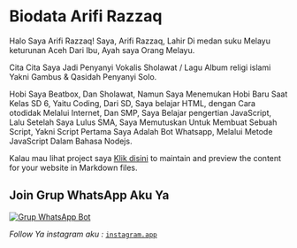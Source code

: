 # Biodata Arifi Razzaq 

Halo Saya Arifi Razzaq!
Saya, Arifi Razzaq, Lahir Di medan suku Melayu keturunan Aceh Dari Ibu, Ayah saya Orang Melayu. 

Cita Cita Saya Jadi Penyanyi Vokalis Sholawat / Lagu Album religi islami Yakni Gambus & Qasidah Penyanyi Solo. 

Hobi Saya Beatbox, Dan Sholawat, Namun Saya Menemukan Hobi Baru Saat Kelas SD 6, Yaitu Coding, Dari SD, Saya belajar HTML, dengan Cara otodidak Melalui Internet, Dan SMP, Saya Belajar pengertian JavaScript, Lalu Setelah Saya Lulus SMA, Saya Memutuskan Untuk Membuat Sebuah Script, Yakni Script Pertama Saya Adalah Bot Whatsapp, Melalui Metode JavaScript Dalam Bahasa Nodejs. 

Kalau mau lihat project saya [Klik disini](https://github.com/vrzaq/vrzaq/edit/main/docs/index.md) to maintain and preview the content for your website in Markdown files.


## Join Grup WhatsApp Aku Ya
[![Grup WhatsApp Bot](https://img.shields.io/badge/WhatsApp%20Group-25D366?style=for-the-badge&logo=whatsapp&logoColor=white)](https://chat.whatsapp.com/F7MR2MG5qEiFcFgpENc5FI)

*Follow Ya instagram aku :* [`instagram.app`](https://instagram.com/vr.zaq)
